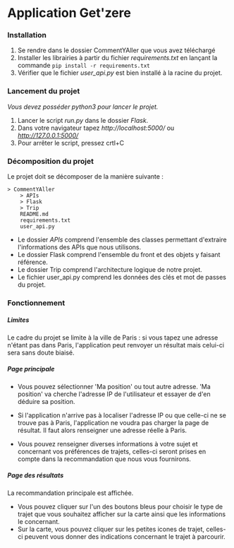
# Application Get'zere

### Installation

1. Se rendre dans le dossier CommentYAller que vous avez téléchargé
2. Installer les librairies à partir du fichier _requirements.txt_ en lançant la commande `pip install -r requirements.txt`
3. Vérifier que le fichier _user_api.py_ est bien installé à la racine du projet.

### Lancement du projet

_Vous devez posséder python3 pour lancer le projet._

1. Lancer le script _run.py_ dans le dossier _Flask_.
2. Dans votre navigateur tapez _http://localhost:5000/_ ou _http://127.0.0.1:5000/_
3. Pour arrêter le script, pressez crtl+C

### Décomposition du projet

Le projet doit se décomposer de la manière suivante :
``` text
> CommentYAller
    > APIs
    > Flask
    > Trip
    README.md
    requirements.txt
    user_api.py
```

- Le dossier _APIs_ comprend l'ensemble des classes permettant d'extraire l'informations des APIs que nous utilisons.
- Le dossier Flask comprend l'ensemble du front et des objets y faisant référence.
- Le dossier Trip comprend l'architecture logique de notre projet.
- Le fichier user_api.py comprend les données des clés et mot de passes du projet.

### Fonctionnement

##### Limites

Le cadre du projet se limite à la ville de Paris : si vous tapez une adresse n'étant pas dans Paris, l'application peut renvoyer un résultat mais celui-ci sera sans doute biaisé.

##### Page principale

- Vous pouvez sélectionner 'Ma position' ou tout autre adresse. 'Ma position' va cherche l'adresse IP de l'utilisateur et essayer de d'en déduire sa position.
- Si l'application n'arrive pas à localiser l'adresse IP ou que celle-ci ne se trouve pas à Paris, l'application ne voudra pas charger la page de résultat. Il faut alors renseigner une adresse réelle à Paris.

- Vous pouvez renseigner diverses informations à votre sujet et concernant vos préférences de trajets, celles-ci seront prises en compte dans la recommandation que nous vous fournirons.

##### Page des résultats

La recommandation principale est affichée.
- Vous pouvez cliquer sur l'un des boutons bleus pour choisir le type de trajet que vous souhaitez afficher sur la carte ainsi que les informations le concernant.
- Sur la carte, vous pouvez cliquer sur les petites icones de trajet, celles-ci peuvent vous donner des indications concernant le trajet à parcourir.

